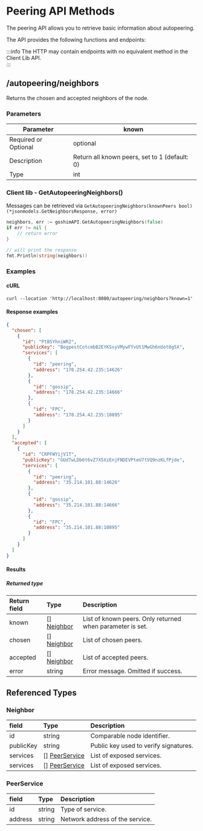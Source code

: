 # Peering API Methods

The peering API allows you to retrieve basic information about autopeering.

The API provides the following functions and endpoints:

:::info
The HTTP may contain endpoints with no equivalent method in the Client Lib API.  
:::

## /autopeering/neighbors

Returns the chosen and accepted neighbors of the node.

### Parameters

| Parameter            | known      |
|--------------------------|----------------|
| Required or Optional | optional       |
| Description          | Return all known peers, set to 1 (default: 0)   |
| Type                 | int         |

### Client lib - GetAutopeeringNeighbors()

Messages can be retrieved via `GetAutopeeringNeighbors(knownPeers bool) (*jsonmodels.GetNeighborsResponse, error)`

```go
neighbors, err := goshimAPI.GetAutopeeringNeighbors(false)
if err != nil {
    // return error
}

// will print the response
fmt.Println(string(neighbors))
```

### Examples

#### cURL

```shell
curl --location 'http://localhost:8080/autopeering/neighbors?known=1'
```


#### Response examples

```json
{
  "chosen": [
    {
      "id": "PtBSYhniWR2",
      "publicKey": "BogpestCotcmbB2EYKSsyVMywFYvUt1MwGh6nUot8g5X",
      "services": [
        {
          "id": "peering",
          "address": "178.254.42.235:14626"
        },
        {
          "id": "gossip",
          "address": "178.254.42.235:14666"
        },
        {
          "id": "FPC",
          "address": "178.254.42.235:10895"
        }
      ]
    }
  ],
  "accepted": [
    {
      "id": "CRPFWYijV1T",
      "publicKey": "GUdTwLDb6t6vZ7X5XzEnjFNDEVPteU7tVQ9nzKLfPjdo",
      "services": [
        {
          "id": "peering",
          "address": "35.214.101.88:14626"
        },
        {
          "id": "gossip",
          "address": "35.214.101.88:14666"
        },
        {
          "id": "FPC",
          "address": "35.214.101.88:10895"
        }
      ]
    }
  ]
}
```

#### Results

##### Returned type

|Return field | Type | Description|
|:-----|:------|:------|
| known  |\[\] [Neighbor](#type-neighbor) | List of known peers. Only returned when parameter is set. |
| chosen  |\[\] [Neighbor](#type-neighbor) | List of chosen peers. |
| accepted  |\[\] [Neighbor](#type-neighbor) | List of accepted peers. |
| error | string | Error message. Omitted if success.     |

## Referenced Types

### Neighbor

|field | Type | Description|
|:-----|:------|:------|
| id  | string | Comparable node identifier.  |
| publicKey   | string | Public key used to verify signatures.   |
| services   | \[\] [PeerService](#type-peerservice) | List of exposed services.     |
| services   | \[\] [PeerService](#type-peerservice) | List of exposed services.     |

### PeerService

|field | Type | Description|
|:-----|:------|:------|
| id  | string | Type of service.  |
| address   | string |  Network address of the service.   |
